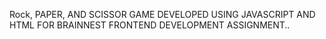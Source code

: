 Rock, PAPER, AND SCISSOR GAME DEVELOPED USING JAVASCRIPT AND HTML FOR BRAINNEST FRONTEND DEVELOPMENT ASSIGNMENT..